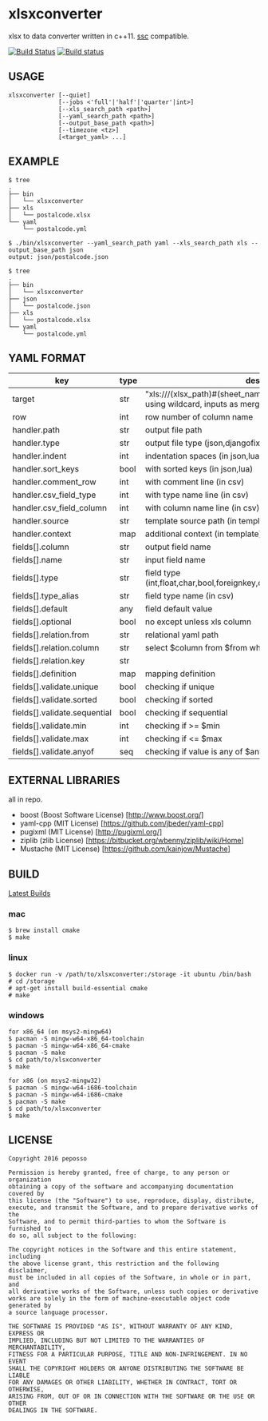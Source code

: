 # xlsxconverter

xlsx to data converter written in c++11.
[ssc](https://github.com/yamionp/spreadsheetconverter/) compatible.

[![Build Status](https://travis-ci.org/peposso/xlsxconverter.svg?branch=master)](https://travis-ci.org/peposso/xlsxconverter)
[![Build status](https://ci.appveyor.com/api/projects/status/mh6nqcgibro2nvho?svg=true)](https://ci.appveyor.com/project/peposso/xlsxconverter)

## USAGE

    xlsxconverter [--quiet]
                  [--jobs <'full'|'half'|'quarter'|int>]
                  [--xls_search_path <path>]
                  [--yaml_search_path <path>]
                  [--output_base_path <path>]
                  [--timezone <tz>]
                  [<target_yaml> ...]
    
## EXAMPLE
    
    $ tree
    .
    ├── bin
    │   └── xlsxconverter
    ├── xls
    │   └── postalcode.xlsx
    └── yaml
        └── postalcode.yml

    $ ./bin/xlsxconverter --yaml_search_path yaml --xls_search_path xls --output_base_path json
    output: json/postalcode.json

    $ tree
    .
    ├── bin
    │   └── xlsxconverter
    ├── json
    │   └── postalcode.json
    ├── xls
    │   └── postalcode.xlsx
    └── yaml
        └── postalcode.yml

## YAML FORMAT

| key                          | type | desc |
| ---------------------------- | ---- | ---- |
| target                       | str  | "xls:///(xlsx_path)#(sheet_name)" <br> using wildcard, inputs as merged xlss. |
| row                          | int  | row number of column name |
| handler.path                 | str  | output file path |
| handler.type                 | str  | output file type (json,djangofixture,csv,lua,template) |
| handler.indent               | int  | indentation spaces (in json,lua) |
| handler.sort_keys            | bool | with sorted keys (in json,lua) |
| handler.comment_row          | int  | with comment line (in csv) |
| handler.csv_field_type       | int  | with type name line (in csv) |
| handler.csv_field_column     | int  | with column name line (in csv) |
| handler.source               | str  | template source path (in template) |
| handler.context              | map  | additional context (in template) |
| fields[].column              | str  | output field name |
| fields[].name                | str  | input field name |
| fields[].type                | str  | field type (int,float,char,bool,foreignkey,datetime,unixtime,isignored) |
| fields[].type_alias          | str  | field type name (in csv) |
| fields[].default             | any  | field default value |
| fields[].optional            | bool | no except unless xls column |
| fields[].relation.from       | str  | relational yaml path |
| fields[].relation.column     | str  | select $column from $from when $key = cell.value; |
| fields[].relation.key        | str  |  |
| fields[].definition          | map  | mapping definition |
| fields[].validate.unique     | bool | checking if unique |
| fields[].validate.sorted     | bool | checking if sorted |
| fields[].validate.sequential | bool | checking if sequential |
| fields[].validate.min        | int  | checking if >= $min |
| fields[].validate.max        | int  | checking if <= $max |
| fields[].validate.anyof      | seq  | checking if value is any of $anyof |

## EXTERNAL LIBRARIES

all in repo.

- boost (Boost Software License) [http://www.boost.org/]
- yaml-cpp (MIT License) [https://github.com/jbeder/yaml-cpp]
- pugixml (MIT License) [http://pugixml.org/]
- ziplib (zlib License) [https://bitbucket.org/wbenny/ziplib/wiki/Home]
- Mustache (MIT License) [https://github.com/kainjow/Mustache]


## BUILD

[Latest Builds](https://github.com/peposso/xlsxconverter/releases)

### mac

    $ brew install cmake
    $ make

### linux

    $ docker run -v /path/to/xlsxconverter:/storage -it ubuntu /bin/bash
    # cd /storage
    # apt-get install build-essential cmake
    # make

### windows

    for x86_64 (on msys2-mingw64)
    $ pacman -S mingw-w64-x86_64-toolchain
    $ pacman -S mingw-w64-x86_64-cmake
    $ pacman -S make
    $ cd path/to/xlsxconverter
    $ make

    for x86 (on msys2-mingw32)
    $ pacman -S mingw-w64-i686-toolchain
    $ pacman -S mingw-w64-i686-cmake
    $ pacman -S make
    $ cd path/to/xlsxconverter
    $ make


## LICENSE

    Copyright 2016 peposso

    Permission is hereby granted, free of charge, to any person or organization
    obtaining a copy of the software and accompanying documentation covered by
    this license (the "Software") to use, reproduce, display, distribute,
    execute, and transmit the Software, and to prepare derivative works of the
    Software, and to permit third-parties to whom the Software is furnished to
    do so, all subject to the following:

    The copyright notices in the Software and this entire statement, including
    the above license grant, this restriction and the following disclaimer,
    must be included in all copies of the Software, in whole or in part, and
    all derivative works of the Software, unless such copies or derivative
    works are solely in the form of machine-executable object code generated by
    a source language processor.

    THE SOFTWARE IS PROVIDED "AS IS", WITHOUT WARRANTY OF ANY KIND, EXPRESS OR
    IMPLIED, INCLUDING BUT NOT LIMITED TO THE WARRANTIES OF MERCHANTABILITY,
    FITNESS FOR A PARTICULAR PURPOSE, TITLE AND NON-INFRINGEMENT. IN NO EVENT
    SHALL THE COPYRIGHT HOLDERS OR ANYONE DISTRIBUTING THE SOFTWARE BE LIABLE
    FOR ANY DAMAGES OR OTHER LIABILITY, WHETHER IN CONTRACT, TORT OR OTHERWISE,
    ARISING FROM, OUT OF OR IN CONNECTION WITH THE SOFTWARE OR THE USE OR OTHER
    DEALINGS IN THE SOFTWARE.

